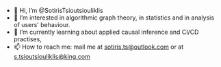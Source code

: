 - 👋 Hi, I’m @SotirisTsioutsiouliklis
- 👀 I’m interested in algorithmic graph theory, in statistics and in analysis of users' behaviour.
- 🌱 I’m currently learning about applied causal inference and CI/CD practises,
- 📫 How to reach me: mail me at sotiris.ts@outlook.com or at s.tsioutsiouliklis@king.com
 
<!-- 💞️ I’m looking to collaborate on ...-->
<!---
SotirisTsioutsiouliklis/SotirisTsioutsiouliklis is a ✨ special ✨ repository because its `README.md` (this file) appears on your GitHub profile.
You can click the Preview link to take a look at your changes.
--->
